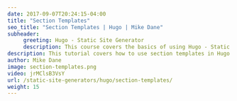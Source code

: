 ```yaml
---
date: 2017-09-07T20:24:15-04:00
title: "Section Templates"
seo_title: "Section Templates | Hugo | Mike Dane"
subheader:
     greeting: Hugo - Static Site Generator
     description: This course covers the basics of using Hugo - Static Site Generator. Work your way through the articles and we'll teach you everything you need to know to create a professional and scalable website or blog!
description: This tutorial covers how to use section templates in Hugo -  Static Site Generator.
author: Mike Dane
image: section-templates.png
video: jrMClsB3VsY
url: /static-site-generators/hugo/section-templates/
weight: 15
---
```

